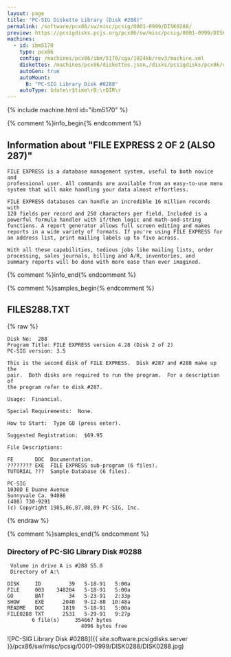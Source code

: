 ```yaml
---
layout: page
title: "PC-SIG Diskette Library (Disk #288)"
permalink: /software/pcx86/sw/misc/pcsig/0001-0999/DISK0288/
preview: https://pcsigdisks.pcjs.org/pcx86/sw/misc/pcsig/0001-0999/DISK0288/DISK0288.jpg
machines:
  - id: ibm5170
    type: pcx86
    config: /machines/pcx86/ibm/5170/cga/1024kb/rev3/machine.xml
    diskettes: /machines/pcx86/diskettes.json,/disks/pcsigdisks/pcx86/diskettes.json
    autoGen: true
    autoMount:
      B: "PC-SIG Library Disk #0288"
    autoType: $date\r$time\rB:\rDIR\r
---
```


{% include machine.html id="ibm5170" %}

{% comment %}info_begin{% endcomment %}

## Information about "FILE EXPRESS 2 OF 2 (ALSO 287)"

    FILE EXPRESS is a database management system, useful to both novice and
    professional user. All commands are available from an easy-to-use menu
    system that will make handling your data almost effortless.
    
    FILE EXPRESS databases can handle an incredible 16 million records with
    120 fields per record and 250 characters per field. Included is a
    powerful formula handler with if/then logic and math-and-string
    functions. A report generator allows full screen editing and makes
    reports in a wide variety of formats. If you're using FILE EXPRESS for
    an address list, print mailing labels up to five across.
    
    With all these capabilities, tedious jobs like mailing lists, order
    processing, sales journals, billing and A/R, inventories, and
    summary reports will be done with more ease than ever imagined.
{% comment %}info_end{% endcomment %}

{% comment %}samples_begin{% endcomment %}

## FILES288.TXT

{% raw %}
```
Disk No:  288
Program Title: FILE EXPRESS version 4.28 (Disk 2 of 2)
PC-SIG version: 3.5

This is the second disk of FILE EXPRESS.  Disk #287 and #288 make up the
pair.  Both disks are required to run the program.  For a description of
the program refer to disk #287.

Usage:  Financial.

Special Requirements:  None.

How to Start:  Type GO (press enter).

Suggested Registration:  $69.95

File Descriptions:

FE       DOC  Documentation.
???????? EXE  FILE EXPRESS sub-program (6 files).
TUTORIAL ???  Sample Database (6 files).

PC-SIG
1030D E Duane Avenue
Sunnyvale Ca. 94086
(408) 730-9291
(c) Copyright 1985,86,87,88,89 PC-SIG, Inc.

```
{% endraw %}

{% comment %}samples_end{% endcomment %}

### Directory of PC-SIG Library Disk #0288

     Volume in drive A is #288 S5.0
     Directory of A:\

    DISK     ID         39   5-18-91   5:00a
    FILE     003    348204   5-18-91   5:00a
    GO       BAT        34   5-23-91   2:33p
    SHOW     EXE      2040   9-12-88  10:48a
    README   DOC      1819   5-18-91   5:00a
    FILE0288 TXT      2531   5-29-91   9:27p
            6 file(s)     354667 bytes
                            4096 bytes free

![PC-SIG Library Disk #0288]({{ site.software.pcsigdisks.server }}/pcx86/sw/misc/pcsig/0001-0999/DISK0288/DISK0288.jpg)

